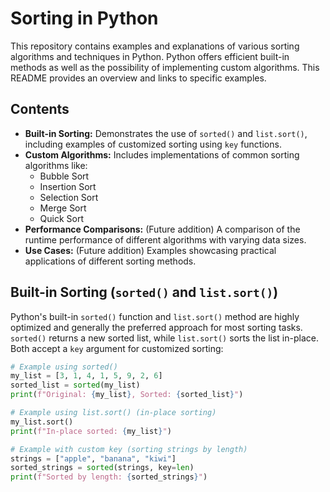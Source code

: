 # Sorting in Python

This repository contains examples and explanations of various sorting algorithms and techniques in Python.  Python offers efficient built-in methods as well as the possibility of implementing custom algorithms. This README provides an overview and links to specific examples.


## Contents

* **Built-in Sorting:**  Demonstrates the use of `sorted()` and `list.sort()`, including examples of customized sorting using `key` functions.
* **Custom Algorithms:**  Includes implementations of common sorting algorithms like:
    * Bubble Sort
    * Insertion Sort
    * Selection Sort
    * Merge Sort
    * Quick Sort
* **Performance Comparisons:**  (Future addition)  A comparison of the runtime performance of different algorithms with varying data sizes.
* **Use Cases:** (Future addition) Examples showcasing practical applications of different sorting methods.


## Built-in Sorting (`sorted()` and `list.sort()`)

Python's built-in `sorted()` function and `list.sort()` method are highly optimized and generally the preferred approach for most sorting tasks. `sorted()` returns a new sorted list, while `list.sort()` sorts the list in-place.  Both accept a `key` argument for customized sorting:


```python
# Example using sorted()
my_list = [3, 1, 4, 1, 5, 9, 2, 6]
sorted_list = sorted(my_list)
print(f"Original: {my_list}, Sorted: {sorted_list}")

# Example using list.sort() (in-place sorting)
my_list.sort()
print(f"In-place sorted: {my_list}")

# Example with custom key (sorting strings by length)
strings = ["apple", "banana", "kiwi"]
sorted_strings = sorted(strings, key=len)
print(f"Sorted by length: {sorted_strings}")
